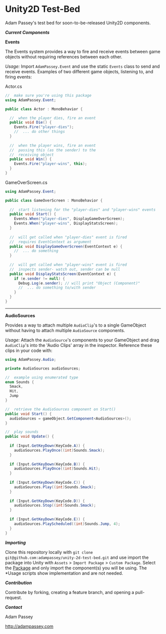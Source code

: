 Unity2D Test-Bed
=================

Adam Passey's test bed for soon-to-be-released Unity2D components.

***Current Components***

**Events**

The Events system provides a way to fire and receive events between game objects without
requiring references between each other.

*Usage:* Import `AdamPassey.Event` and use the static `Events` class to send and receive events. Examples of two 
different game objects, listening to, and firing events:

Actor.cs
```C#
//  make sure you're using this package
using AdamPassey.Event;

public class Actor : MonoBehavior {

  //  when the player dies, fire an event
  public void Die() {
    Events.Fire("player-dies");
    //  ... do other things
  }
  
  //  when the player wins, fire an event
  //  passing this (as the sender) to the
  //  receiving object
  public void Win() {
    Events.Fire("player-wins", this);
  }
}

```

GameOverScreen.cs
```C#
using AdamPassey.Event;

public class GameOverScreen : MonoBehavior {
  
  //  start listening for the "player-dies" and "player-wins" events
  public void Start() {
    Events.When("player-dies", DisplayGameOverScreen);
    Events.When("player-wins", DisplayStatsScreen);
  }
  
  //  will get called when "player-dies" event is fired
  //  requires EventContext as argument
  public void DisplayGameOverScreen(EventContext e) {
    //  ... do something
  }
  
  //  will get called when "player-wins" event is fired
  //  inspects sender- watch out, sender can be null
  public void DisplayStatsScreen(EventContext e) {
    if (e.sender != null) {
      Debug.Log(e.sender); // will print "Object (Component)"
      //  ... do something to/with sender
    }
  }
}

```

---

**AudioSources**

Provides a way to attach multiple `AudioClip`'s to a single GameObject without having to attach
multiple `AudioSource` components.

*Usage:* Attach the `AudioSource`'s components to your GameObject and drag `AudioClip`'s into 
the 'Audio Clips' array in the inspector. Reference these clips in your code with:

```C#
using AdamPassey.Audio;

private AudioSources audioSources;

//  example using enumerated type
enum Sounds {
  Smack,
  Hit,
  Jump
}

//  retrieve the AudioSources component on Start()
public void Start() {
  audioSources = gameObject.GetComponent<AudioSources>();
}

//  play sounds
public void Update() {
  
  if (Input.GetKeyDown(KeyCode.A)) {
    audioSources.PlayOnce((int)Sounds.Smack);
  }
  
  if (Input.GetKeyDown(KeyCode.B)) {
    audioSources.PlayOnce((int)Sounds.Hit);
  }
  
  if (Input.GetKeyDown(KeyCode.C)) {
    audioSources.Play((int)Sounds.Smack);
  }
  
  if (Input.GetKeyDown(KeyCode.D)) {
    audioSources.Stop((int)Sounds.Smack);
  }
  
  if (Input.GetKeyDown(KeyCode.E)) {
    audioSources.PlayScheduled((int)Sounds.Jump, 4);
  }
}

```

***Importing***

Clone this repository locally with `git clone git@github.com:adampassey/unity-2d-test-bed.git` and use import the
package into Unity with `Assets` > `Import Package` > `Custom Package`. Select the [Package](https://github.com/adampassey/unity-2d-test-bed/blob/master/Package.unitypackage) 
and only import the component(s) you will be using. The *Usage scripts show implementation and are not needed.

***Contribution***

Contribute by forking, creating a feature branch, and opening a pull-request. 

***Contact***

Adam Passey

http://adampassey.com
